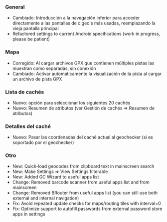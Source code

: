 ### General
- Cambiado: Introducción a la navegación inferior para acceder directamente a las pantallas de c:geo's más usadas, reemplazando la vieja pantalla principal
- Refactored settings to current Android specifications (work in progress, please be patient)

### Mapa
- Corregido: Al cargar archivos GPX que contienen múltiples pistas las muestran como separadas, sin conexión
- Cambiado: Activar automáticamente la visualización de la pista al cargar un archivo de pista GPX

### Lista de cachés
- Nuevo: opción para seleccionar los siguientes 20 cachés
- Nuevo: Resumen de atributos (ver Gestión de cachés => Resumen de atributos)

### Detalles del caché
- Nuevo: Pasar las coordenadas del caché actual al geochecker (si es soportado por el geochecker)

### Otro
- New: Quick-load geocodes from clipboard text in mainscreen search
- New: Make Settings => View Settings filterable
- New: Added GC Wizard to useful apps list
- Change: Removed barcode scanner from useful apps list and from mainscreen
- Change: Removed BRouter from useful apps list (you can still use both external and internal navigation)
- Fix: Avoid repeated update checks for maps/routing tiles with interval=0
- Fix: Optimize support to autofill passwords from external password store apps in settings
